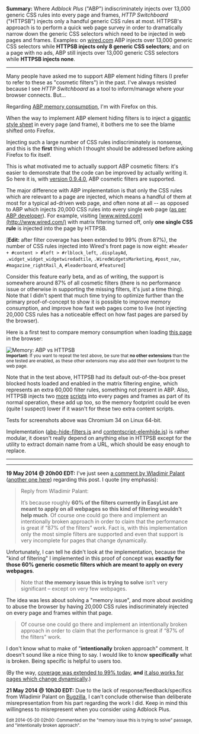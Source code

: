 **Summary:** Where _Adblock Plus_ ("ABP") indiscriminately injects over 13,000 generic CSS rules into every page and frames, _HTTP Switchboard_ ("HTTPSB") injects only a handful generic CSS rules at most. HTTPSB's approach is to perform a quick web page survey in order to dramatically narrow down the generic CSS selectors which need to be injected in web pages and frames. Examples: on [wired.com](http://www.wired.com/) ABP injects over 13,000 generic CSS selectors while **HTTPSB injects only 8 generic CSS selectors**; and on a page with no ads, ABP still injects over 13,000 generic CSS selectors while **HTTPSB injects none**.

***

Many people have asked me to support ABP element hiding filters (I prefer to refer to these as "cosmetic filters") in the past. I've always resisted because I see _HTTP Switchboard_ as a tool to inform/manage where your browser connects. But...

Regarding [ABP memory consumption](https://blog.mozilla.org/nnethercote/2014/05/14/adblock-pluss-effect-on-firefoxs-memory-usage/), I'm with Firefox on this.

When the way to implement ABP element hiding filters is to inject a [gigantic style sheet](https://blog.mozilla.org/nnethercote/2014/05/14/adblock-pluss-effect-on-firefoxs-memory-usage/comment-page-1/#comment-11173) in every page (and frame), it bothers me to see the blame shifted onto Firefox.

Injecting such a large number of CSS rules indiscriminately is nonsense, and this is the **first** thing which I thought should be addressed before asking Firefox to fix itself.

This is what motivated me to actually support ABP cosmetic filters: it's easier to demonstrate that the code can be improved by actually writing it. So here it is, with [version 0.9.4.0](/gorhill/httpswitchboard/wiki/Change-log#0940), ABP cosmetic filters are supported.

The major difference with ABP implementation is that only the CSS rules which are relevant to a page are injected, which means a handful of them at most for a typical ad-driven web page, and often none at all -- as opposed to ABP which injects 20,000 CSS rules into every single web page ([as per ABP developer](https://blog.mozilla.org/nnethercote/2014/05/14/adblock-pluss-effect-on-firefoxs-memory-usage/comment-page-1/#comment-11173)). For example, visiting [www.wired.com](http://www.wired.com/) with matrix filtering turned off, only **one single CSS rule** is injected into the page by HTTPSB.

[**Edit:** after filter coverage has been extended to 99% (from 87%), the number of CSS rules injected into Wired's front page is now eight: `#header + #content > #left > #rlblock_left`, `.displayAd`, `.widget_widget_widgetwiredadtile`, `.WiredWidgetsMarketing`, `#post_nav`, `#magazine_rightRail_A`, `#leaderboard`, `#featured`]

Consider this feature early beta, and as of writing, the support is somewhere around 87% of all cosmetic filters (there is no performance issue or otherwise in supporting the missing filters, it's just a time thing). Note that I didn't spent that much time trying to optimize further than the primary proof-of-concept to show it is possible to improve memory consumption, and improve how fast web pages come to live (not injecting 20,000 CSS rules has a noticeable effect on how fast pages are parsed by the browser).

Here is a first test to compare memory consumption when loading [this page](http://vimcolorschemetest.googlecode.com/svn/html/index-c.html) in the browser:

![Memory: ABP vs HTTPSB](https://raw.githubusercontent.com/gorhill/httpswitchboard/master/doc/img/abp-vs-httpsb-mem-test1.png)<br>
<sup>**Important:** If you want to repeat the test above, be sure that **no other extensions** than the one tested are enabled, as these other extensions may also add their own footprint to the web page.</sup>

Note that in the test above, HTTPSB had its default out-of-the-box preset blocked hosts loaded and enabled in the matrix filtering engine, which represents an extra 60,000 filter rules, something not present in ABP. Also, HTTPSB injects two [more](/gorhill/httpswitchboard/blob/master/js/contentscript.js) [scripts](/gorhill/httpswitchboard/blob/master/js/contentscript-uaspoof.js) into every pages and frames as part of its normal operation, these add up too, so the memory footprint could be even (quite I suspect) lower if it wasn't for these two extra content scripts.

Tests for screenshots above was Chromium 34 on Linux 64-bit.

Implementation ([abp-hide-filters.js](/gorhill/httpswitchboard/blob/master/js/abp-hide-filters.js) and [contentscript-elemhide.js](/gorhill/httpswitchboard/blob/master/js/contentscript-elemhide.js)) is rather modular, it doesn't really depend on anything else in HTTPSB except for the utility to extract domain name from a URL, which should be easy enough to replace.

***
***

**19 May 2014 @ 20h00 EDT:** I've just seen [a comment by Wladimir Palant](https://adblockplus.org/blog/on-the-adblock-plus-memory-consumption#c005360) ([another one here](https://bugzilla.mozilla.org/show_bug.cgi?id=988266#c39)) regarding this post. I quote (my emphasis):

> Reply from Wladimir Palant:
> 
> It’s because roughly **60% of the filters currently in EasyList are meant to apply on all webpages so this kind of filtering wouldn’t help much**. Of course one could go there and implement an intentionally broken approach in order to claim that the performance is great if “87% of the filters” work. Fact is, with this implementation only the most simple filters are supported and even that support is very incomplete for pages that change dynamically.

Unfortunately, I can tell he didn't look at the implementation, because the "kind of filtering" I implemented in this proof of concept was **exactly for those 60% generic cosmetic filters which are meant to apply on every webpages**.

> Note that **the memory issue this is trying to solve** isn’t very significant – except on very few webpages.

The idea was less about solving a "memory issue", and more about avoiding to abuse the browser by having 20,000 CSS rules indiscriminately injected on every page and frames within that page.

> Of course one could go there and implement an intentionally broken approach in order to claim that the performance is great if “87% of the filters” work.

I don't know what to make of "**intentionally** broken approach" comment. It doesn't sound like a nice thing to say. I would like to know **specifically** what is broken. Being specific is helpful to users too.

(By the way, [coverage was extended to 99% today](/gorhill/httpswitchboard/commit/83e213c8f31c192c12661c88c88afe1cd7ac4e45), **and** [it also works for pages which change dynamically](/gorhill/httpswitchboard/commit/fded0434be226120051ddde1d6b702486604b741).)

**21 May 2014 @ 10h30 EDT:** Due to the lack of response/feedback/specifics from Wladimir Palant on [Bugzilla](https://bugzilla.mozilla.org/show_bug.cgi?id=988266#c39), I can't conclude otherwise than deliberate misrepresentation from his part regarding the work I did. Keep in mind this willingness to misrepresent when you consider using Adblock Plus.

<sub>Edit 2014-05-20 02h00: Commented on the "memory issue this is trying to solve" passage, and "intentionally broken approach".</sub>
